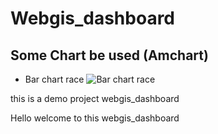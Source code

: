 # Webgis_dashboard
## Some Chart be used (Amchart)

* Bar chart race
![Bar chart race](/img/ba)

this is a demo project webgis_dashboard

Hello welcome to this webgis_dashboard